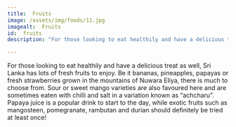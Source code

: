 ```yaml
---
title:  Fruits
image: /assets/img/foods/11.jpg
imagealt:  Fruits
id:  fruits
description: "For those looking to eat healthily and have a delicious treat as well, Sri Lanka has lots of fresh fruits to enjoy."

---
```

For those looking to eat healthily and have a delicious treat as well, Sri Lanka has lots of fresh fruits to enjoy. Be it bananas, pineapples, papayas or fresh strawberries grown in the mountains of Nuwara Eliya, there is much to choose from. Sour or sweet mango varieties are also favoured here and are sometimes eaten with chilli and salt in a variation known as “achcharu”. Papaya juice is a popular drink to start to the day, while exotic fruits such as mangosteen, pomegranate, rambutan and durian should definitely be tried at least once!